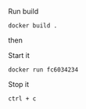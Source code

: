 

Run build

```
docker build .
```

then

Start it

```
docker run fc6034234
```

Stop it

```
ctrl + c
```